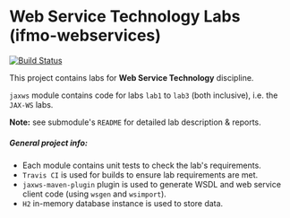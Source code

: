 # Web Service Technology Labs (ifmo-webservices)

[![Build Status](https://travis-ci.org/taravkov/ifmo-webservices.svg?branch=master)](https://travis-ci.org/taravkov/ifmo-webservices)

This project contains labs for **Web Service Technology** discipline.

``jaxws`` module contains code for labs ``lab1`` to ``lab3`` (both inclusive), i.e. the ``JAX-WS`` labs.

**Note:** see submodule's ``README`` for detailed lab description & reports.

##### General project info:

* Each module contains unit tests to check the lab's requirements.
* ``Travis CI`` is used for builds to ensure lab requirements are met.
* ``jaxws-maven-plugin`` plugin is used to generate WSDL and web service client code (using ``wsgen`` and ``wsimport``).
* ``H2`` in-memory database instance is used to store data.


